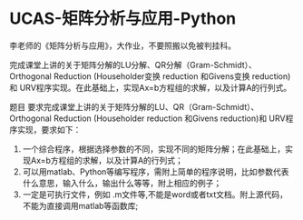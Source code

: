 # UCAS-矩阵分析与应用-Python

李老师的《矩阵分析与应用》，大作业，不要照搬以免被判挂科。

完成课堂上讲的关于矩阵分解的LU分解、QR分解（Gram-Schmidt）、Orthogonal Reduction (Householder变换 reduction     和Givens变换 reduction)和 URV程序实现。在此基础上，实现Ax=b方程组的求解，以及计算A的行列式。

题目
要求完成课堂上讲的关于矩阵分解的LU、QR（Gram-Schmidt）、Orthogonal Reduction (Householder reduction
    和Givens reduction)和 URV程序实现，要求如下：
    
1. 一个综合程序，根据选择参数的不同，实现不同的矩阵分解；在此基础上，实现Ax=b方程组的求解，以及计算A的行列式；
2. 可以用matlab、Python等编写程序，需附上简单的程序说明，比如参数代表什么意思，输入什么，输出什么等等，附上相应的例子；
3. 一定是可执行文件，例如 .m文件等,不能是word或者txt文档。附上源代码，不能为直接调用matlab等函数库;
